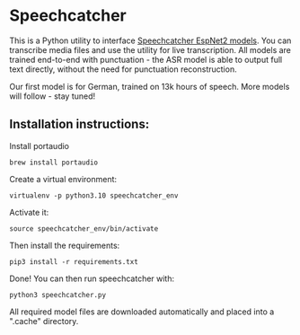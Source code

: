 # Speechcatcher

This is a Python utility to interface [Speechcatcher EspNet2 models](https://huggingface.co/speechcatcher). You can transcribe media files and use the utility for live transcription. All models are trained end-to-end with punctuation - the ASR model is able to output full text directly, without the need for punctuation reconstruction.

Our first model is for German, trained on 13k hours of speech. More models will follow - stay tuned!

## Installation instructions:

Install portaudio

    brew install portaudio

Create a virtual environment:

    virtualenv -p python3.10 speechcatcher_env

Activate it:

    source speechcatcher_env/bin/activate

Then install the requirements:

    pip3 install -r requirements.txt
   
Done! You can then run speechcatcher with:

    python3 speechcatcher.py

All required model files are downloaded automatically and placed into a ".cache" directory.
